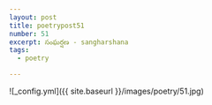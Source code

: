 ```yaml
---
layout: post
title: poetrypost51
number: 51
excerpt: సంఘర్షణ - sangharshana
tags:
  - poetry

---
```




![_config.yml]({{ site.baseurl }}/images/poetry/51.jpg)

